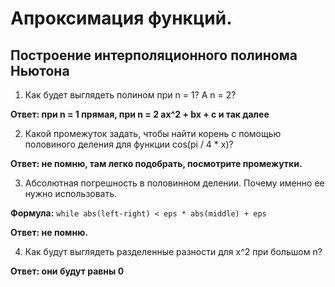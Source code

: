 # Апроксимация функций.
## Построение интерполяционного полинома Ньютона

1. Как будет выглядеть полином при n = 1? А n = 2?

**Ответ: при n = 1 прямая, при n = 2 ax^2 + bx + c и так далее**

2. Какой промежуток задать, чтобы найти корень c помощью половиного деления для функции cos(pi / 4 * x)?

**Ответ: не помню, там легко подобрать, посмотрите промежутки.**

3. Абсолютная погрешность в половинном делении. Почему именно ее нужно использовать.

**Формула:** ``` while abs(left-right) < eps * abs(middle) + eps ```

**Ответ: не помню.**

4. Как будут выглядеть разделенные разности для x^2 при большом n? 

**Ответ: они будут равны 0**


